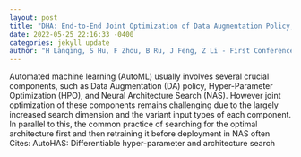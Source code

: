 ```yaml
--- 
layout: post 
title: "DHA: End-to-End Joint Optimization of Data Augmentation Policy, Hyper-parameter and Architecture" 
date: 2022-05-25 22:16:33 -0400 
categories: jekyll update 
author: "H Lanqing, S Hu, F Zhou, B Ru, J Feng, Z Li - First Conference on Automated , 2022" 
--- 
```

Automated machine learning (AutoML) usually involves several crucial components, such as Data Augmentation (DA) policy, Hyper-Parameter Optimization (HPO), and Neural Architecture Search (NAS). However joint optimization of these components remains challenging due to the largely increased search dimension and the variant input types of each component. In parallel to this, the common practice of searching for the optimal architecture first and then retraining it before deployment in NAS often Cites: AutoHAS: Differentiable hyper-parameter and architecture search